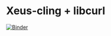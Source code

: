 # Xeus-cling + libcurl
[![Binder](https://mybinder.org/badge_logo.svg)](https://mybinder.org/v2/gh/Throttler/TestProject/master?urlpath=lab)
